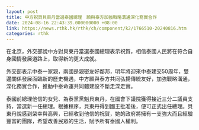 ```yaml
---
layout: post
title: 中方祝賀貝東丹當選泰國總理　願與泰方加強戰略溝通深化務實合作
date: 2024-08-16 22:43:39.000000000 +08:00
link: https://news.rthk.hk/rthk/ch/component/k2/1766510-20240816.htm
categories: rthk
---
```


在北京，外交部說中方對貝東丹當選泰國總理表示祝賀，相信泰國人民將在符合自身國情發展道路上，取得新的更大成就。

外交部表示中泰一家親，兩國是親密友好鄰邦，明年將迎來中泰建交50周年，雙邊關係發展面臨新的歷史機遇，中方願與泰方共同弘揚傳統友好，加強戰略溝通，深化務實合作，推動中泰命運共同體建設不斷走深走實。

泰國前總理他信的女兒、為泰黨黨魁貝東丹，在國會下議院獲得接近三分二議員支持，當選新一任總理。根據程序，貝東丹得到國王批准後，便可正式出任總理。貝東丹說感到榮幸與高興，已經收到他信的祝賀，她的政府將擁有一支強大而且經驗豐富的團隊，希望改善民眾的生活，賦予所有泰國人權利。

